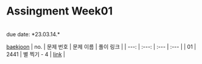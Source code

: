 # Assingment Week01
<br>
due date: *23.03.14.*

[baekjoon](https://www.acmicpc.net/)
| no. | 문제 번호 | 문제 이름 |  풀이 링크 |
| ---: | :---: | :--- | :--- |
| 01 | 2441 | 별 찍기 - 4 | [link](https://www.acmicpc.net/problem/2441) | 

